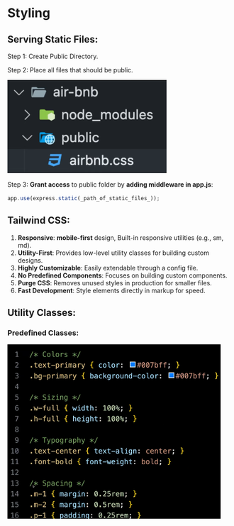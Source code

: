 # Styling

## Serving Static Files:
Step 1: Create Public Directory.

Step 2: Place all files that should be public.

![public example](public-example.png)

Step 3: **Grant access** to public folder by **adding middleware in app.js**:

```js
app.use(express.static(_path_of_static_files_));
```


## Tailwind CSS:

1. **Responsive**: **mobile-first** design, Built-in responsive utilities (e.g., sm, md).
2. **Utility-First**: Provides low-level utility classes for building custom designs.
3. **Highly Customizable**: Easily extendable through a config file.
4. **No Predefined Components**: Focuses on building custom components.
5. **Purge CSS**: Removes unused styles in production for smaller files.
6. **Fast Development**: Style elements directly in markup for speed.

## Utility Classes:

### Predefined Classes:
![Predefined Classes](Predefined-Classes.png)